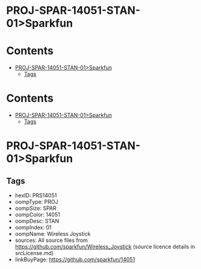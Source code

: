 
PROJ-SPAR-14051-STAN-01>Sparkfun
================================

Contents
========

* [PROJ-SPAR-14051-STAN-01>Sparkfun](#proj-spar-14051-stan-01sparkfun)
	* [Tags](#tags)

Contents
========

* [PROJ-SPAR-14051-STAN-01>Sparkfun](#proj-spar-14051-stan-01sparkfun)
	* [Tags](#tags)

# PROJ-SPAR-14051-STAN-01>Sparkfun

## Tags

- hexID: PRS14051
- oompType: PROJ
- oompSize: SPAR
- oompColor: 14051
- oompDesc: STAN
- oompIndex: 01
- oompName: Wireless Joystick
- sources: All source files from https://github.com/sparkfun/Wireless_Joystick (source licence details in srcLicense.md)
- linkBuyPage: https://github.com/sparkfun/14051
